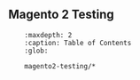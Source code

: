 ## Magento 2 Testing

``` toctree::
    :maxdepth: 2
    :caption: Table of Contents
    :glob:

    magento2-testing/*
```

